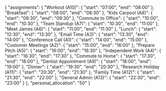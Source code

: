 {
  "assignments": {
    "Workout (A10)": {
      "start": "07:00",
      "end": "08:00"
    },
    "Breakfast": {
      "start": "08:00",
      "end": "08:30"
    },
    "Kids Carpool (A8)": {
      "start": "08:30",
      "end": "09:30"
    },
    "Commute to Office": {
      "start": "10:00",
      "end": "10:30"
    },
    "Team Standup (A7)": {
      "start": "10:30",
      "end": "11:00"
    },
    "Meet James (A6)": {
      "start": "11:00",
      "end": "11:30"
    },
    "Lunch": {
      "start": "12:30",
      "end": "13:30"
    },
    "Email Time (A3)": {
      "start": "13:30",
      "end": "14:00"
    },
    "Conference Call (A1)": {
      "start": "14:00",
      "end": "15:00"
    },
    "Customer Meetings (A2)": {
      "start": "15:00",
      "end": "16:00"
    },
    "Prepare Pitch (A5)": {
      "start": "16:00",
      "end": "16:30"
    },
    "Independent Work (A4)": {
      "start": "16:30",
      "end": "17:30"
    },
    "Commute to Home": {
      "start": "17:30",
      "end": "18:00"
    },
    "Dentist Appointment (A9)": {
      "start": "18:00",
      "end": "19:00"
    },
    "Dinner": {
      "start": "19:30",
      "end": "20:30"
    },
    "Research Holiday (A11)": {
      "start": "20:30",
      "end": "21:30"
    },
    "Family Time (A12)": {
      "start": "21:30",
      "end": "22:00"
    },
    "General Admin (A13)": {
      "start": "22:30",
      "end": "23:00"
    }
  },
  "personal_allocation": "50"
}
